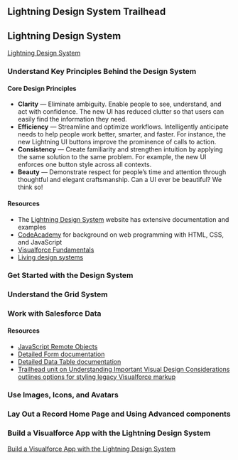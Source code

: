 ## Lightning Design System Trailhead

## Lightning Design System
[Lightning Design System](https://trailhead.salesforce.com/modules/lightning_design_system/units/lightning-design-system1)

### Understand Key Principles Behind the Design System

#### Core Design Principles
* **Clarity** — Eliminate ambiguity. Enable people to see, understand, and act with confidence. The new UI has reduced clutter so that users can easily find the information they need.
* **Efficiency** — Streamline and optimize workflows. Intelligently anticipate needs to help people work better, smarter, and faster. For instance, the new Lightning UI buttons improve the prominence of calls to action.
* **Consistency** — Create familiarity and strengthen intuition by applying the same solution to the same problem. For example, the new UI enforces one button style across all contexts.
* **Beauty** — Demonstrate respect for people’s time and attention through thoughtful and elegant craftsmanship. Can a UI ever be beautiful? We think so!

#### Resources
* The [Lightning Design System](https://www.lightningdesignsystem.com/) website has extensive documentation and examples
* [CodeAcademy](https://www.codecademy.com/) for background on web programming with HTML, CSS, and JavaScript
* [Visualforce Fundamentals](https://trailhead.salesforce.com/modules/visualforce_fundamentals)
* [Living design systems](https://medium.com/salesforce-ux/living-design-system-3ab1f2280ef7)

### Get Started with the Design System

### Understand the Grid System

### Work with Salesforce Data

#### Resources

* [JavaScript Remote Objects](https://developer.salesforce.com/docs/atlas.en-us.pages.meta/pages/pages_remote_objects.htm)
* [Detailed Form documentation](https://www.lightningdesignsystem.com/components/forms)
* [Detailed Data Table documentation](https://www.lightningdesignsystem.com/components/data-tables)
* [Trailhead unit on Understanding Important Visual Design Considerations outlines options for styling legacy Visualforce markup](https://developer.salesforce.com/trailhead/lex_dev_visualforce/lex_dev_visualforce_design)

### Use Images, Icons, and Avatars

### Lay Out a Record Home Page and Using Advanced components



### Build a Visualforce App with the Lightning Design System

[Build a Visualforce App with the Lightning Design System](https://trailhead.salesforce.com/projects/workshop-lightning-design-system-visualforce/steps/slds-vf-01-intro)
